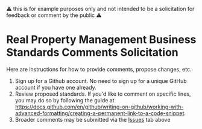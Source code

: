 ⚠️ this is for example purposes only and not intended to be a solicitation for feedback or comment by the public ⚠️

# Real Property Management Business Standards Comments Solicitation

Here are instructions for how to provide comments, propose changes, etc. 

1. Sign up for a Github account. No need to sign up for a unique GitHub account if you have one already.
2. Review proposed standards. If you'd like to comment on specific lines, you may do so by following the guide at https://docs.github.com/en/github/writing-on-github/working-with-advanced-formatting/creating-a-permanent-link-to-a-code-snippet.
3. Broader comments may be submitted via the [Issues](https://github.com/mvogelgesang/ussm-demo/issues) tab above
